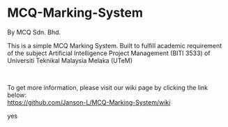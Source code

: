 # MCQ-Marking-System

By MCQ Sdn. Bhd.

<p>This is a simple MCQ Marking System. Built to fulfill academic requirement of the subject Artificial Intelligence Project Management (BITI 3533) of Universiti Teknikal Malaysia Melaka (UTeM)</p>





<br />
 
 
To get more information, please visit our wiki page by clicking the link below: <br />
https://github.com/Janson-L/MCQ-Marking-System/wiki
 
yes